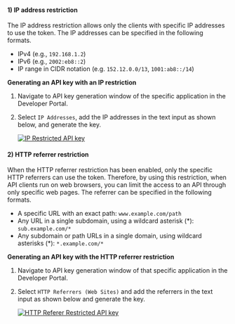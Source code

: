 
#### 1) IP address restriction

The IP address restriction allows only the clients with specific IP addresses to use the token. The IP addresses can be specified
in the following formats.

- IPv4 (e.g., `192.168.1.2`)
- IPv6 (e.g., `2002:eb8::2`)
- IP range in CIDR notation (e.g. `152.12.0.0/13`, `1001:ab8::/14`)

**Generating an API key with an IP restriction**

1. Navigate to API key generation window of the specific application in the Developer Portal.

2. Select `IP Addresses`, add the IP addresses in the text input as shown below, and generate the key.

   [![IP Restricted API key](https://apim.docs.wso2.com/en/4.0.0/assets/img/learn/ip-api-key.png)](https://apim.docs.wso2.com/en/4.0.0/assets/img/learn/ip-api-key.png)

#### 2) HTTP referrer restriction

When the HTTP referrer restriction has been enabled, only the specific HTTP referrers can use the token. Therefore, by using this restriction, when API clients run on web browsers, you can limit the access to an API through only specific web pages. The referrer can be specified in the following formats.

- A specific URL with an exact path: `www.example.com/path`
- Any URL in a single subdomain, using a wildcard asterisk (*): `sub.example.com/*`
- Any subdomain or path URLs in a single domain, using wildcard asterisks (\*): `*.example.com/*`

**Generating an API key with the HTTP referrer restriction**

1. Navigate to API key generation window of that specific application in the Developer Portal.

2. Select `HTTP Referrers (Web Sites)` and add the referrers in the text input as shown below and generate the key.

   [![HTTP Referer Restricted API key](https://apim.docs.wso2.com/en/4.0.0/assets/img/learn/http-referer-api-key.png)](https://apim.docs.wso2.com/en/4.0.0/assets/img/learn/http-referer-api-key.png)
